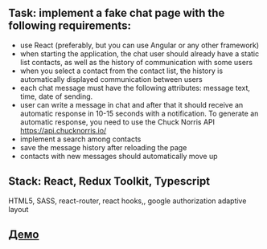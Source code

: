## Task: implement a fake chat page with the following requirements:
- use React (preferably, but you can use Angular or any other framework)
- when starting the application, the chat user should already have a static list
  contacts, as well as the history of communication with some users
- when you select a contact from the contact list, the history is automatically displayed
  communication between users
- each chat message must have the following attributes: message text, time, date of sending.
- user can write a message in chat and after that it should receive an automatic response in 10-15 seconds with a notification.
  To generate an automatic response, you need to use the Chuck Norris API https://api.chucknorris.io/
- implement a search among contacts
- save the message history after reloading the page
- contacts with new messages should automatically move up

## Stack: React, Redux Toolkit, Typescript
HTML5, SASS, react-router, react hooks,, google authorization adaptive layout

## [Демо](https://yegorkochetkov.github.io/demo-chat/)
